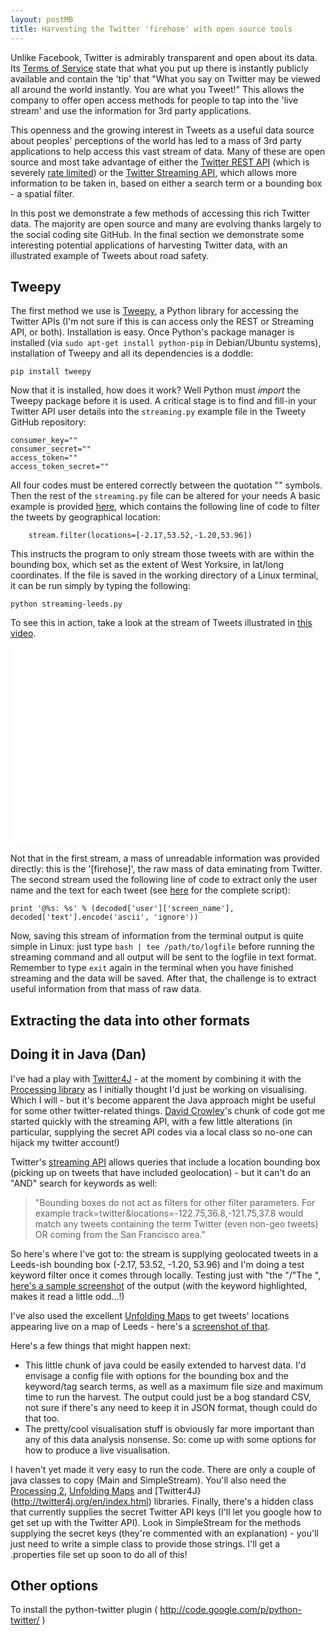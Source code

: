 ```yaml
---
layout: postMB
title: Harvesting the Twitter 'firehose' with open source tools
---
```


Unlike Facebook, Twitter is admirably transparent and open about its data.
Its [Terms of Service](https://twitter.com/tos?PHPSESSID=57a411f70b1964a2bc78b82638ba1843)
state that what you put up there is instantly publicly available and contain the
'tip' that "What you say on Twitter may be viewed all around the world instantly. You are what you Tweet!" 
This allows the company to offer open access methods
for people to tap into the 'live stream' and use the information for 3rd party applications.

This openness and the growing interest in Tweets as a useful
data source about peoples' perceptions of the world has led to a mass of 3rd party
applications to help access this vast stream of data. Many of these are
open source and most take advantage of either the
[Twitter REST API](https://dev.twitter.com/docs/api) (which is
severely [rate limited](https://dev.twitter.com/docs/rate-limiting/1.1)) or the
[Twitter Streaming API](https://dev.twitter.com/docs/api/streaming), 
which allows more information to be taken in, based on either a search term
or a bounding box - a spatial filter.

In this post we demonstrate a few methods of accessing this rich Twitter data.
The majority are open source and many are evolving thanks largely to the social
coding site GitHub. In the final section we demonstrate some interesting potential
applications of harvesting Twitter data, with an illustrated example of Tweets about
road safety.

## Tweepy

The first method we use is [Tweepy](https://github.com/tweepy/tweepy),
a Python library for accessing the Twitter APIs (I'm not sure if
this is can access only the REST or Streaming API, or both).
Installation is easy. Once Python's package manager is installed
(via `sudo apt-get install python-pip` in Debian/Ubuntu systems), 
installation of Tweepy and all its dependencies is a doddle:

```{python}
pip install tweepy
```

Now that it is installed, how does it work?
Well Python must *import* the Tweepy package before it is used.
A critical stage is to find and fill-in your Twitter API
user details into the `streaming.py` example file in the Tweety
GitHub repository:

```{}
consumer_key=""
consumer_secret=""
access_token=""
access_token_secret=""
```

All four codes must be entered correctly between the quotation "" symbols.
Then the rest of the `streaming.py` file can be altered for your needs
A basic example is provided [here](https://github.com/Robinlovelace/tweepy/blob/master/streaming-leeds.py),
which contains the following line of code to filter the tweets by geographical
location:

```{}
    stream.filter(locations=[-2.17,53.52,-1.20,53.96])
```

This instructs the program to only stream those tweets with are
within the bounding box, which set as the extent of West Yorksire,
in lat/long coordinates. If the file is saved in the working directory
of a Linux terminal, it can be run simply by typing the following:

```{python}
python streaming-leeds.py
```

To see this in action, take a look at the stream of Tweets illustrated
in [this video](http://youtu.be/fqrVFReL7dY).

<iframe width="420" height="315" src="//www.youtube.com/embed/fqrVFReL7dY" frameborder="0" allowfullscreen></iframe>

Not that in the first stream, a mass of unreadable information was provided directly:
this is the '[firehose]', the raw mass of data eminating from Twitter.
The second stream used the following line of code to extract only the user name
and the text for each tweet (see
[here](http://runnable.com/Us9rrMiTWf9bAAW3/how-to-stream-data-from-twitter-with-tweepy-for-python) for the complete script):

```{python}
print '@%s: %s' % (decoded['user']['screen_name'], decoded['text'].encode('ascii', 'ignore'))
```

Now, saving this stream of information from the terminal output is quite simple
in Linux: just type `bash | tee /path/to/logfile` before running the streaming
command and all output will be sent to the logfile in text format.
Remember to type `exit` again in the terminal when you have finished streaming
and the data will be saved. After that, the challenge is to extract useful
information from that mass of raw data.

## Extracting the data into other formats

## Doing it in Java (Dan)

I've had a play with [Twitter4J](http://twitter4j.org) - at the moment by combining it with the [Processing library](http://processing.org/) as I initially thought I'd just be working on visualising. Which I will - but it's become apparent the Java approach might be useful for some other twitter-related things. [David Crowley](http://davidcrowley.me/?p=435)'s chunk of code got me started quickly with the streaming API, with a few little alterations (in particular, supplying the secret API codes via a local class so no-one can hijack my twitter account!)

Twitter's [streaming API](https://dev.twitter.com/docs/streaming-apis/parameters) allows queries that include a location bounding box (picking up on tweets that have included geolocation) - but it can't do an "AND" search for keywords as well:

> "Bounding boxes do not act as filters for other filter parameters. For example track=twitter&locations=-122.75,36.8,-121.75,37.8 would match any tweets containing the term Twitter (even non-geo tweets) OR coming from the San Francisco area."

So here's where I've got to: the stream is supplying geolocated tweets in a Leeds-ish bounding box (-2.17, 53.52, -1.20, 53.96) and I'm doing a test keyword filter once it comes through locally. Testing just with "the "/"The ", [here's a sample screenshot](https://www.dropbox.com/s/sst6nzx9ewjvsez/Screenshot%202014-04-06%2018.38.22.png) of the output (with the keyword highlighted, makes it read a little odd...!)

I've also used the excellent [Unfolding Maps](http://unfoldingmaps.org/) to get tweets' locations appearing live on a map of Leeds - here's a [screenshot of that](https://dl.dropboxusercontent.com/u/306562/pics/unfoldingmapLiveTweets.png).

Here's a few things that might happen next:

* This little chunk of java could be easily extended to harvest data. I'd envisage a config file with options for the bounding box and the keyword/tag search terms, as well as a maximum file size and maximum time to run the harvest. The output could just be a bog standard CSV, not sure if there's any need to keep it in JSON format, though could do that too.
* The pretty/cool visualisation stuff is obviously far more important than any of this data analysis nonsense. So: come up with some options for how to produce a live visualisation.

I haven't yet made it very easy to run the code. There are only a couple of java classes to copy (Main and SimpleStream). You'll also need the [Processing 2](http://processing.org/), [Unfolding Maps](http://unfoldingmaps.org/) and [Twitter4J}(http://twitter4j.org/en/index.html) libraries. Finally, there's a hidden class that currently supplies the secret Twitter API keys (I'll let you google how to get set up with the Twitter API). Look in SimpleStream for the methods supplying the secret keys (they're commented with an explanation) - you'll just need to write a simple class to provide those strings. I'll get a .properties file set up soon to do all of this!

## Other options

To install the python-twitter plugin ( http://code.google.com/p/python-twitter/ )
